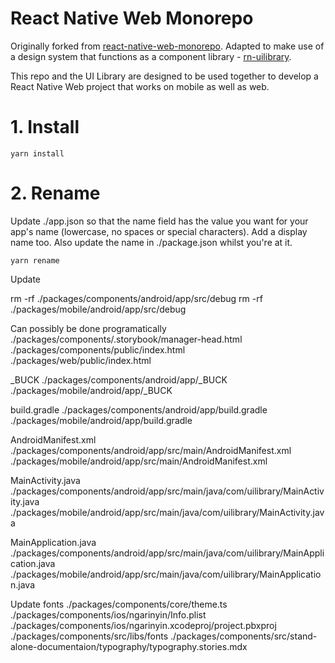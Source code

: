 # React Native Web Monorepo

Originally forked from [react-native-web-monorepo](https://github.com/brunolemos/react-native-web-monorepo). Adapted to make use of a design system that functions as a component library - [rn-uilibrary](https://github.com/gezquinndesign/rn-uilibrary).

This repo and the UI Library are designed to be used together to develop a React Native Web project that works on mobile as well as web.

# 1. Install

```
yarn install
```

# 2. Rename 
Update ./app.json so that the name field has the value you want for your app's name (lowercase, no spaces or special characters). Add a display name too.  Also update the name in ./package.json whilst you're at it.

```
yarn rename
```

Update

rm -rf ./packages/components/android/app/src/debug
rm -rf ./packages/mobile/android/app/src/debug

Can possibly be done programatically
./packages/components/.storybook/manager-head.html
./packages/components/public/index.html
./packages/web/public/index.html

_BUCK
./packages/components/android/app/_BUCK
./packages/mobile/android/app/_BUCK

build.gradle
./packages/components/android/app/build.gradle
./packages/mobile/android/app/build.gradle

AndroidManifest.xml
./packages/components/android/app/src/main/AndroidManifest.xml
./packages/mobile/android/app/src/main/AndroidManifest.xml

MainActivity.java
./packages/components/android/app/src/main/java/com/uilibrary/MainActivity.java
./packages/mobile/android/app/src/main/java/com/uilibrary/MainActivity.java

MainApplication.java
./packages/components/android/app/src/main/java/com/uilibrary/MainApplication.java
./packages/mobile/android/app/src/main/java/com/uilibrary/MainApplication.java

Update fonts
./packages/components/core/theme.ts
./packages/components/ios/ngarinyin/Info.plist
./packages/components/ios/ngarinyin.xcodeproj/project.pbxproj
./packages/components/src/libs/fonts
./packages/components/src/stand-alone-documentaion/typography/typography.stories.mdx
